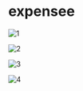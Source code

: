 # expensee

![1](https://user-images.githubusercontent.com/64916728/87178180-63c9bf00-c2fa-11ea-81be-1205d579fd09.PNG)

![2](https://user-images.githubusercontent.com/64916728/87178238-79d77f80-c2fa-11ea-80dc-59fe01a4faaa.PNG)

![3](https://user-images.githubusercontent.com/64916728/87178263-8065f700-c2fa-11ea-9e70-28e459bdddd7.PNG)

![4](https://user-images.githubusercontent.com/64916728/87178220-7217db00-c2fa-11ea-8ade-c4ea8ffeb870.PNG)

